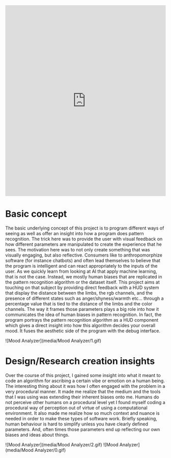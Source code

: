 <div class= "vimeo">
<iframe src="https://player.vimeo.com/video/263983205" style="width:100%;height:600px;" frameborder="0" allow="autoplay; fullscreen" allowfullscreen="">
</iframe>
</div>

# Basic concept

The basic underlying concept of this project is to program different ways of seeing as well as offer an insight into how a program does pattern recognition. The trick here was to provide the user with visual feedback on how different parameters are manipulated to create the experience that he sees. The motivation here was to not only create something that was visually engaging, but also reflective. Consumers like to anthropomorphize software (for instance chatbots) and often lead themselves to believe that the program is intelligent and can react appropriately to the inputs of the user. As we quickly learn from looking at AI that apply machine learning, that is not the case. Instead, we mostly human biases that are replicated in the pattern recognition algorithm or the dataset itself. This project aims at touching on that subject by providing direct feedback with a HUD system that display the distance between the limbs, the rgb channels, and the presence of different states such as anger/shyness/warmth etc... through a percentage value that is tied to the distance of the limbs and the color channels. The way it frames those parameters plays a big role into how it communicates the idea of human biases in pattern recognition. In fact, the program portrays the pattern recognition algorithm as a HUD component which gives a direct insight into how this algorithm decides your overall mood. It fuses the aesthetic side of the program with the debug interface.

![Mood Analyzer](media/Mood Analyzer/1.gif)

# Design/Research creation insights

Over the course of this project, I gained some insight into what it meant to code an algorithm for ascribing a certain vibe or emotion on a human being. The interesting thing about it was how I often engaged with the problem in a very procedural manner. It made me realize that the medium and the tools that I was using was extending their inherent biases onto me. Humans do not perceive other humans on a procedural level yet I found myself coding a procedural way of perception out of virtue of using a computational environment. It also made me realize how so much context and nuance is needed in order to make these types of software work. Briefly speaking, human behaviour is hard to simplify unless you have clearly defined parameters. And, often times those parameters end up reflecting our own biases and ideas about things.

![Mood Analyzer](media/Mood Analyzer/2.gif)
![Mood Analyzer](media/Mood Analyzer/0.gif)
